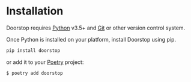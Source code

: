 <h1> Installation </h1>

Doorstop requires [Python](https://www.python.org/) v3.5+ and [Git](https://git-scm.com/) or other version control system.

Once Python is installed on your platform, install Doorstop using pip.

```sh
pip install doorstop
```

or add it to your [Poetry](https://poetry.eustace.io/) project:

```sh
$ poetry add doorstop
```
